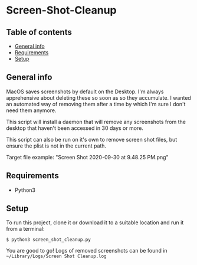 # Screen-Shot-Cleanup

## Table of contents
* [General info](#general-info)
* [Requirements](#requirements)
* [Setup](#setup)

## General info
MacOS saves screenshots by default on the Desktop. I'm always apprehensive about
deleting these so soon as so they accumulate. I wanted an automated way of
removing them after a time by which I'm sure I don't need them anymore.

This script will install a daemon that will remove any screenshots
from the desktop that haven't been accessed in 30 days or more.

This script can also be run on it's own to remove screen shot files, but
ensure the plist is not in the current path.

Target file example: "Screen Shot 2020-09-30 at 9.48.25 PM.png"
	
## Requirements

* Python3

	
## Setup
To run this project, clone it or download it to a suitable location and 
run it from a terminal:

```
$ python3 screen_shot_cleanup.py
```
You are good to go!
Logs of removed screenshots can be found in `~/Library/Logs/Screen Shot Cleanup.log`